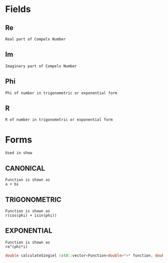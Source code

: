 # Fields

## Re
    Real part of Compelx Number
    
## Im
    Imaginary part of Compelx Number

## Phi
    Phi of number in trigonometric or exponential form

## R
    R of number in trigonometric or exponential form

# Forms
    Used in show
    
## CANONICAL
    Function is shown as
    a + bi

## TRIGONOMETRIC
    Function is shown as
    r(cos(phi) + isin(phi))

## EXPONENTIAL
    Function is shown as
    re^(phi*i)

```cpp
double calculateSingiel (std::vector<Function<double>*>* function, double t);
```



